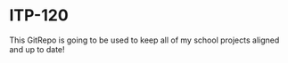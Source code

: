 # ITP-120
This GitRepo is going to be used to keep all of my school projects aligned and up to date!
